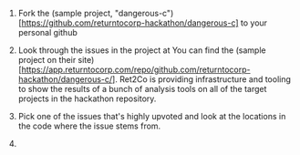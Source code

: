 
1. Fork the (sample project, "dangerous-c")[https://github.com/returntocorp-hackathon/dangerous-c] to your personal github

1. Look through the issues in the project at You can find the (sample project on their site)[https://app.returntocorp.com/repo/github.com/returntocorp-hackathon/dangerous-c/]. Ret2Co is providing infrastructure and tooling to show the results of a bunch of analysis tools on all of the target projects in the hackathon repository. 

1. Pick one of the issues that's highly upvoted and look at the locations in the code where the issue stems from.

1. 
